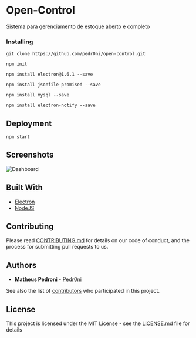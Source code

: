 # Open-Control

Sistema para gerenciamento de estoque aberto e completo

### Installing

```
git clone https://github.com/pedr0ni/open-control.git
```

```
npm init

npm install electron@1.6.1 --save

npm install jsonfile-promised --save

npm install mysql --save

npm install electron-notify --save
```


## Deployment

```
npm start
```

## Screenshots

![Dashboard](https://image.prntscr.com/image/dQ1rcZjiQBaF8aMCWVtK4g.png)

## Built With

* [Electron](https://electronjs.org/)
* [NodeJS](https://nodejs.org/en/)

## Contributing

Please read [CONTRIBUTING.md](https://gist.github.com/PurpleBooth/b24679402957c63ec426) for details on our code of conduct, and the process for submitting pull requests to us.

## Authors

* **Matheus Pedroni** - [Pedr0ni](https://github.com/pedr0ni)

See also the list of [contributors](https://github.com/your/project/contributors) who participated in this project.

## License

This project is licensed under the MIT License - see the [LICENSE.md](LICENSE.md) file for details
